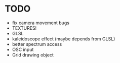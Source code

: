 TODO
====

* fix camera movement bugs
* TEXTURES!
* GLSL
* kaleidoscope effect (maybe depends from GLSL)
* better spectrum access
* OSC input
* Grid drawing object
